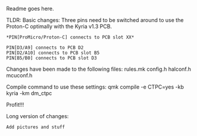 Readme goes here.

TLDR:
Basic changes:
	Three pins need to be switched around to use the Proton-C optimally with the Kyria v1.3 PCB.
	
	*PIN[ProMicro/Proton-C] connects to PCB slot XX*
	
	PIN[D3/A9] connects to PCB D2
	PIN[D2/A10] connects to PCB slot B5
	PIN[B5/B0] connects to PCB slot D3
	
Changes have been made to the following files:
	rules.mk
	config.h
	halconf.h
	mcuconf.h

Compile command to use these settings:
	qmk compile -e CTPC=yes -kb kyria -km dm_ctpc

Profit!!!


Long version of changes:

	Add pictures and stuff
